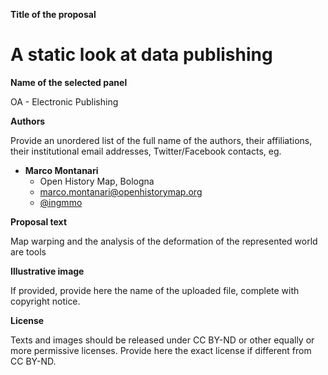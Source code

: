 **Title of the proposal**

# A static look at data publishing

**Name of the selected panel**

OA - Electronic Publishing

**Authors**

Provide an unordered list of the full name of the authors, their affiliations, their institutional email addresses, Twitter/Facebook contacts, eg.
- **Marco Montanari**
  - Open History Map, Bologna
  - [marco.montanari@openhistorymap.org](mailto:marco.montanari@openhistorymap.org)
  - [@ingmmo](https://twitter.com/ingmmo)


**Proposal text**

Map warping and the analysis of the deformation of the represented world are tools 

**Illustrative image**

If provided, provide here the name of the uploaded file, complete with copyright notice.


**License**

Texts and images should be released under CC BY-ND or other equally or more permissive licenses. Provide here the exact license if different from CC BY-ND.
